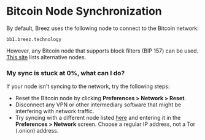 # Bitcoin Node Synchronization

By default, Breez uses the following node to connect to the Bitcoin network:

<code>bb1.breez.technology</code>

However, any Bitcoin node that supports block filters (BIP 157) can be used.
[This site](https://bitnodes.io/nodes/?q=NODE_COMPACT_FILTERS) lists alternative nodes. 

### My sync is stuck at 0%, what can I do?
If your node isn't syncing to the network, try the following steps:
* Reset the Bitcoin node by clicking **Preferences > Network > Reset**. 
* Disconnect any VPN or other intermediary software that might be interfering with network traffic.
* Try syncing with a different node listed [here](https://bitnodes.io/nodes/?q=NODE_COMPACT_FILTERS) and entering it in the **Preferences > Network** screen. Choose a regular IP address, not a Tor (.onion) address. 
